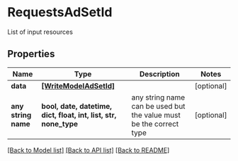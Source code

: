 # RequestsAdSetId

List of input resources

## Properties
Name | Type | Description | Notes
------------ | ------------- | ------------- | -------------
**data** | [**[WriteModelAdSetId]**](WriteModelAdSetId.md) |  | [optional] 
**any string name** | **bool, date, datetime, dict, float, int, list, str, none_type** | any string name can be used but the value must be the correct type | [optional]

[[Back to Model list]](../README.md#documentation-for-models) [[Back to API list]](../README.md#documentation-for-api-endpoints) [[Back to README]](../README.md)



